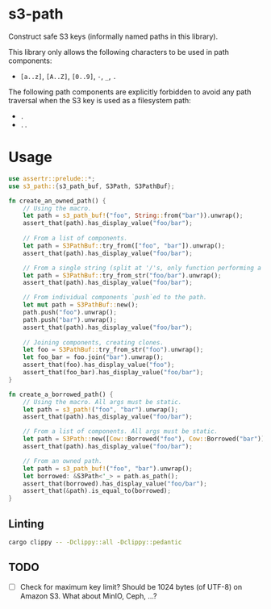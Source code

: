 # s3-path

Construct safe S3 keys (informally named paths in this library).

This library only allows the following characters to be used in path components:

- `[a..z]`, `[A..Z]`, `[0..9]`, `-`, `_`, `.`

The following path components are explicitly forbidden to avoid any path traversal when the S3 key is used as a
filesystem path:

- `.`
- `..`

# Usage

```rust
use assertr::prelude::*;
use s3_path::{s3_path_buf, S3Path, S3PathBuf};

fn create_an_owned_path() {
    // Using the macro.
    let path = s3_path_buf!("foo", String::from("bar")).unwrap();
    assert_that(path).has_display_value("foo/bar");
    
    // From a list of components.
    let path = S3PathBuf::try_from(["foo", "bar"]).unwrap();
    assert_that(path).has_display_value("foo/bar");

    // From a single string (split at '/'s, only function performing a split).
    let path = S3PathBuf::try_from_str("foo/bar").unwrap();
    assert_that(path).has_display_value("foo/bar");

    // From individual components `push`ed to the path.
    let mut path = S3PathBuf::new();
    path.push("foo").unwrap();
    path.push("bar").unwrap();
    assert_that(path).has_display_value("foo/bar");
    
    // Joining components, creating clones.
    let foo = S3PathBuf::try_from_str("foo").unwrap();
    let foo_bar = foo.join("bar").unwrap();
    assert_that(foo).has_display_value("foo");
    assert_that(foo_bar).has_display_value("foo/bar");
}

fn create_a_borrowed_path() {
    // Using the macro. All args must be static.
    let path = s3_path!("foo", "bar").unwrap();
    assert_that(path).has_display_value("foo/bar");

    // From a list of components. All args must be static.
    let path = S3Path::new([Cow::Borrowed("foo"), Cow::Borrowed("bar")]).unwrap();
    assert_that(path).has_display_value("foo/bar");

    // From an owned path.
    let path = s3_path_buf!("foo", "bar").unwrap();
    let borrowed: &S3Path<'_> = path.as_path();
    assert_that(borrowed).has_display_value("foo/bar");
    assert_that(&path).is_equal_to(borrowed);
}
```

## Linting

```sh
cargo clippy -- -Dclippy::all -Dclippy::pedantic
```

## TODO

- [ ] Check for maximum key limit? Should be 1024 bytes (of UTF-8) on Amazon S3. What about MinIO, Ceph, ...?
